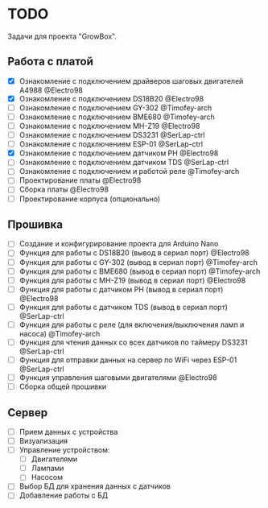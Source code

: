 # TODO

Задачи для проекта "GrowBox". 

## Работа с платой

- [x] Ознакомление с подключением драйверов шаговых двигателей A4988 @Electro98
- [x] Ознакомление с подключением DS18B20 @Electro98
- [ ] Ознакомление с подключением GY-302 @Timofey-arch
- [ ] Ознакомление с подключением BME680 @Timofey-arch
- [ ] Ознакомление с подключением MH-Z19 @Electro98
- [ ] Ознакомление с подключением DS3231 @SerLap-ctrl
- [ ] Ознакомление с подключением ESP-01 @SerLap-ctrl
- [x] Ознакомление с подключением датчиком PH @Electro98
- [ ] Ознакомление с подключением датчиком TDS @SerLap-ctrl
- [ ] Ознакомление с подключением и работой реле @Timofey-arch
- [ ] Проектирование платы @Electro98
- [ ] Сборка платы @Electro98
- [ ] Проектирование корпуса (опционально)

## Прошивка

- [ ] Создание и конфигурирование проекта для Arduino Nano 
- [ ] Функция для работы с DS18B20 (вывод в сериал порт) @Electro98
- [ ] Функция для работы с GY-302 (вывод в сериал порт) @Timofey-arch
- [ ] Функция для работы с BME680 (вывод в сериал порт) @Timofey-arch
- [ ] Функция для работы с MH-Z19 (вывод в сериал порт) @Electro98
- [ ] Функция для работы с датчиком PH (вывод в сериал порт) @Electro98
- [ ] Функция для работы с датчиком TDS (вывод в сериал порт) @SerLap-ctrl
- [ ] Функция для работы с реле (для включения/выключения ламп и насоса) @Timofey-arch
- [ ] Функция для чтения данных со всех датчиков по таймеру DS3231 @SerLap-ctrl
- [ ] Функция для отправки данных на сервер по WiFi через ESP-01 @SerLap-ctrl
- [ ] Функция управления шаговыми двигателями @Electro98
- [ ] Сборка общей прошивки

## Сервер

- [ ] Прием данных с устройства
- [ ] Визуализация
- [ ] Управление устройством:
    - [ ] Двигателями
    - [ ] Лампами
    - [ ] Насосом
- [ ] Выбор БД для хранения данных с датчиков
- [ ] Добавление работы с БД
